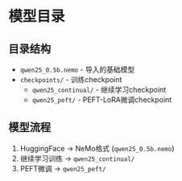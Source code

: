 # 模型目录

## 目录结构
- `qwen25_0.5b.nemo` - 导入的基础模型
- `checkpoints/` - 训练checkpoint
  - `qwen25_continual/` - 继续学习checkpoint
  - `qwen25_peft/` - PEFT-LoRA微调checkpoint

## 模型流程
1. HuggingFace → NeMo格式 (`qwen25_0.5b.nemo`)
2. 继续学习训练 → `qwen25_continual/`
3. PEFT微调 → `qwen25_peft/`

